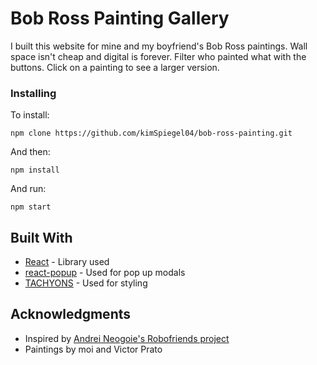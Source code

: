 # Bob Ross Painting Gallery
I built this website for mine and my boyfriend's Bob Ross paintings. Wall space isn't cheap and digital is forever. Filter who painted what with the buttons. Click on a painting to see a larger version.

### Installing

To install:

```
npm clone https://github.com/kimSpiegel04/bob-ross-painting.git
```
And then: 
```
npm install
```
And run:
```
npm start
```

## Built With

* [React](https://reactjs.org/) - Library used
* [react-popup](https://react-popup.elazizi.com/) - Used for pop up modals
* [TACHYONS](https://tachyons.io/) - Used for styling

## Acknowledgments

* Inspired by [Andrei Neogoie's Robofriends project](https://github.com/aneagoie/robofriends)
* Paintings by moi and Victor Prato
